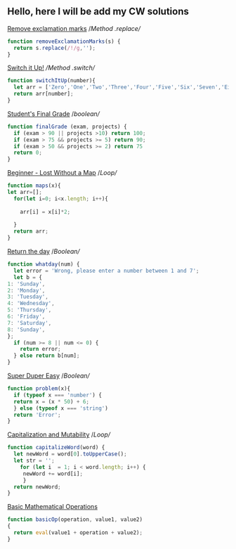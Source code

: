 ## Hello, here I will be add my CW solutions 

[Remove exclamation marks](https://www.codewars.com/kata/remove-exclamation-marks/train/javascript) /*Method .replace/*
```javascript
function removeExclamationMarks(s) {
  return s.replace(/!/g,'');
}
```

[Switch it Up!](https://www.codewars.com/kata/5808dcb8f0ed42ae34000031) */Method .switch/*

```javascript
function switchItUp(number){
  let arr = ['Zero','One','Two','Three','Four','Five','Six','Seven','Eight','Nine'];
  return arr[number];
}
```

[Student's Final Grade](https://www.codewars.com/kata/5ad0d8356165e63c140014d4) /*boolean/*

```javascript
function finalGrade (exam, projects) {
  if (exam > 90 || projects >10) return 100;
  if (exam > 75 && projects >= 5) return 90;
  if (exam > 50 && projects >= 2) return 75
  return 0;  
}
```

[Beginner - Lost Without a Map](https://www.codewars.com/kata/57f781872e3d8ca2a000007e) /*Loop/*

```javascript
function maps(x){
let arr=[];
  for(let i=0; i<x.length; i++){
    
    arr[i] = x[i]*2;
    
  }
  return arr;
}
```

[Return the day](https://www.codewars.com/kata/return-the-day/javascript) /*Boolean/*

```javascript
function whatday(num) { 
  let error = 'Wrong, please enter a number between 1 and 7';
  let b = {
1: 'Sunday',
2: 'Monday',
3: 'Tuesday',
4: 'Wednesday',
5: 'Thursday',
6: 'Friday',
7: 'Saturday',
8: 'Sunday',
};
  if (num >= 8 || num <= 0) {
    return error;
  } else return b[num];
}
```

[Super Duper Easy](https://www.codewars.com/kata/55a5bfaa756cfede78000026) /*Boolean/*

```javascript
function problem(x){
  if (typeof x === 'number') {
  return x = (x * 50) + 6;
  } else (typeof x === 'string') 
  return 'Error';
}
```

[Capitalization and Mutability](https://www.codewars.com/kata/595970246c9b8fa0a8000086) /*Loop/*

```javascript
function capitalizeWord(word) {
  let newWord = word[0].toUpperCase();
  let str = '';
    for (let i  = 1; i < word.length; i++) {
     newWord += word[i];
     }
  return newWord;
}
```

[Basic Mathematical Operations](https://www.codewars.com/kata/57356c55867b9b7a60000bd7)

```javascript
function basicOp(operation, value1, value2)
{
  return eval(value1 + operation + value2);
}
```


